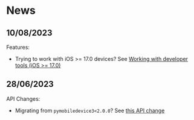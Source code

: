 # News

## 10/08/2023

Features:

- Trying to work with iOS >= 17.0 devices?
  See [Working with developer tools (iOS >= 17.0)](#working-with-developer-tools-ios--170)

## 28/06/2023

API Changes:

- Migrating from `pymobiledevice3<2.0.0`? See [this API change](README.md#python-api)